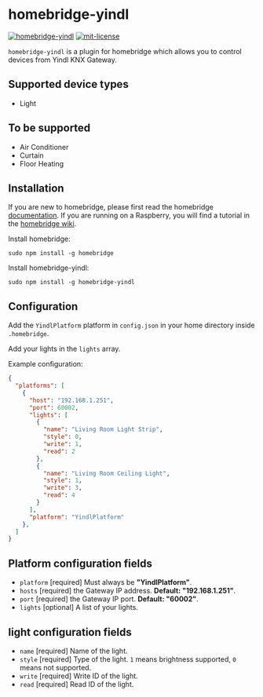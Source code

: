 # homebridge-yindl

[![homebridge-yindl](https://badgen.net/npm/v/homebridge-yindl?icon=npm)](https://www.npmjs.com/package/homebridge-yindl)
[![mit-license](https://badgen.net/github/license/0x5e/homebridge-yindl)](https://github.com/merdok/homebridge-yindl/blob/master/LICENSE)

`homebridge-yindl` is a plugin for homebridge which allows you to control devices from Yindl KNX Gateway.

## Supported device types

- Light

## To be supported

- Air Conditioner
- Curtain
- Floor Heating

## Installation

If you are new to homebridge, please first read the homebridge [documentation](https://github.com/homebridge/homebridge#readme). If you are running on a Raspberry, you will find a tutorial in the [homebridge wiki](https://github.com/homebridge/homebridge/wiki/Install-Homebridge-on-Raspbian).

Install homebridge:
```shell
sudo npm install -g homebridge
```

Install homebridge-yindl:
```shell
sudo npm install -g homebridge-yindl
```

## Configuration

Add the `YindlPlatform` platform in `config.json` in your home directory inside `.homebridge`.

Add your lights in the `lights` array.

Example configuration:

```json
{
  "platforms": [
    {
      "host": "192.168.1.251",
      "port": 60002,
      "lights": [
        {
          "name": "Living Room Light Strip",
          "style": 0,
          "write": 1,
          "read": 2
        },
        {
          "name": "Living Room Ceiling Light",
          "style": 1,
          "write": 3,
          "read": 4
        }
      ],
      "platform": "YindlPlatform"
    },
  ]
}
```

## Platform configuration fields

- `platform` \[required\] Must always be **"YindlPlatform"**.
- `hosts` \[required\] the Gateway IP address. **Default: "192.168.1.251"**.
- `port` \[required\] the Gateway IP port. **Default: "60002"**.
- `lights` \[optional\] A list of your lights.

## light configuration fields

- `name` \[required\] Name of the light.
- `style` \[required\] Type of the light. `1` means brightness supported, `0` means not supported.
- `write` \[required\] Write ID of the light.
- `read` \[required\] Read ID of the light.
